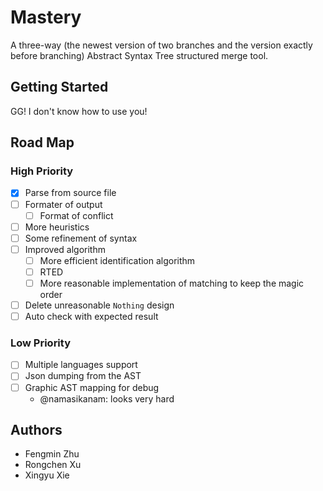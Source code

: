 # Mastery

A three-way (the newest version of two branches and the version exactly before branching) Abstract Syntax Tree structured merge tool.

## Getting Started

GG! I don't know how to use you!

## Road Map

### High Priority

- [x] Parse from source file
- [ ] Formater of output
    - [ ] Format of conflict
- [ ] More heuristics
- [ ] Some refinement of syntax
- [ ] Improved algorithm
  - [ ] More efficient identification algorithm
  - [ ] RTED
  - [ ] More reasonable implementation of matching to keep the magic order
- [ ] Delete unreasonable `Nothing` design
- [ ] Auto check with expected result

### Low Priority

- [ ] Multiple languages support
- [ ] Json dumping from the AST
- [ ] Graphic AST mapping for debug
    - @namasikanam: looks very hard

## Authors

- Fengmin Zhu
- Rongchen Xu
- Xingyu Xie